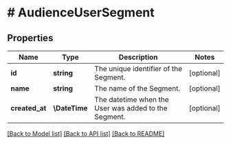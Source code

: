 # # AudienceUserSegment

## Properties

Name | Type | Description | Notes
------------ | ------------- | ------------- | -------------
**id** | **string** | The unique identifier of the Segment. | [optional]
**name** | **string** | The name of the Segment. | [optional]
**created_at** | **\DateTime** | The datetime when the User was added to the Segment. | [optional]

[[Back to Model list]](../../README.md#models) [[Back to API list]](../../README.md#endpoints) [[Back to README]](../../README.md)
